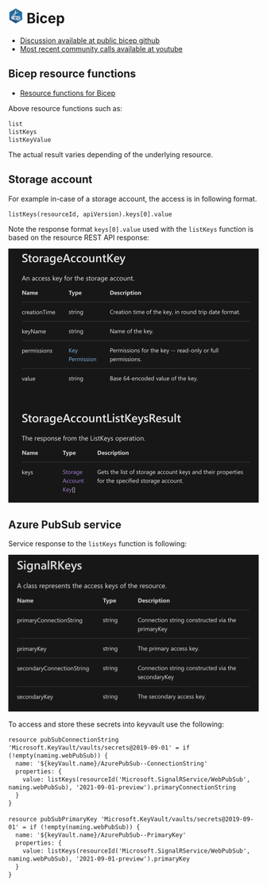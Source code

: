 # <img src="azureBicep.png" width="30" /> Bicep

- [Discussion available at public bicep github](https://github.com/Azure/bicep)
- [Most recent community calls available at youtube](https://www.youtube.com/channel/UCZZ3-oMrVI5ssheMzaWC4uQ/videos)


## Bicep resource functions

- [Resource functions for Bicep](https://docs.microsoft.com/en-us/azure/azure-resource-manager/bicep/bicep-functions-resource)

Above resource functions such as:
```
list
listKeys
listKeyValue
```
The actual result varies depending of the underlying resource. 

## Storage account

For example in-case of a storage account, the access is in following format.
```
listKeys(resourceId, apiVersion).keys[0].value
```
Note the response format `keys[0].value` used with the `listKeys` function is based on the resource REST API response:

<img src="azureStorageAccountListKeysResponse.png" width="600" />

## Azure PubSub service

Service response to the `listKeys` function is following:

<img src="azurePubSubListKeysResponse.png" width="600" />

To access and store these secrets into keyvault use the following:

```bicep
resource pubSubConnectionString 'Microsoft.KeyVault/vaults/secrets@2019-09-01' = if (!empty(naming.webPubSub)) {
  name: '${keyVault.name}/AzurePubSub--ConnectionString'
  properties: {
    value: listKeys(resourceId('Microsoft.SignalRService/WebPubSub', naming.webPubSub), '2021-09-01-preview').primaryConnectionString
  }
}

resource pubSubPrimaryKey 'Microsoft.KeyVault/vaults/secrets@2019-09-01' = if (!empty(naming.webPubSub)) {
  name: '${keyVault.name}/AzurePubSub--PrimaryKey'
  properties: {
    value: listKeys(resourceId('Microsoft.SignalRService/WebPubSub', naming.webPubSub), '2021-09-01-preview').primaryKey
  }
}

